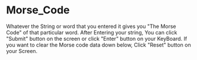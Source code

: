 # Morse_Code
Whatever the String or word that you entered it gives you "The Morse Code" of that particular word.
After Entering your string, You can click "Submit" button on the screen or click "Enter" button on your KeyBoard.
If you want to clear the Morse code data down below, Click "Reset" button on your Screen.
